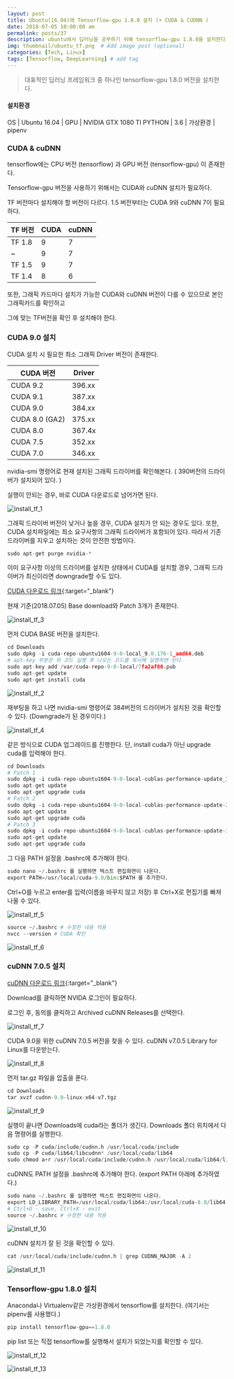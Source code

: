 ```yaml
---
layout: post
title: Ubuntu(16.04)에 Tensorflow-gpu 1.8.0 설치 (+ CUDA & CUDNN )
date: 2018-07-05 10:00:00 am
permalink: posts/37
description: ubuntu에서 딥러닝을 공부하기 위해 tensorflow-gpu 1.8.0을 설치한다.  # Add post description (optional)
img: thumbnail/ubuntu_tf.png  # Add image post (optional)
categories: [Tech, Linux]
tags: [Tensorflow, DeepLearning] # add tag
---
```


> 대표적인 딥러닝 프레임워크 중 하나인 tensorflow-gpu 1.8.0 버전을 설치한다. 

#### 설치환경

OS | Ubuntu 16.04 | GPU | NVIDIA GTX 1080 TI
PYTHON | 3.6 | 가상환경 | pipenv

### CUDA & cuDNN

tensorflow에는 CPU 버전 (tensorflow) 과 GPU 버전 (tensorflow-gpu) 이 존재한다.

Tensorflow-gpu 버전을 사용하기 위해서는 CUDA와 cuDNN 설치가 필요하다.

TF 버전마다 설치해야 할 버전이 다르다. 1.5 버전부터는 CUDA 9와 cuDNN 7이 필요하다.

TF 버전| CUDA|cuDNN|
----|-------|------|
TF 1.8| 9 | 7|
~ |9 | 7|
TF 1.5| 9 | 7|
TF 1.4| 8 | 6|

또한, 그래픽 카드마다 설치가 가능한 CUDA와 cuDNN 버전이 다를 수 있으므로 본인 그래픽카드를 확인하고 

그에 맞는 TF버전을 확인 후 설치해야 한다.

### CUDA 9.0 설치

CUDA 설치 시 필요한 최소 그래픽 Driver 버전이 존재한다.

CUDA 버전| Driver|
----|---------|
CUDA 9.2| 396.xx|
CUDA 9.1| 387.xx|
CUDA 9.0| 384.xx|
CUDA 8.0 (GA2)| 375.xx|
CUDA 8.0| 367.4x|
CUDA 7.5| 352.xx|
CUDA 7.0| 346.xx|

nvidia-smi 명령어로 현재 설치된 그래픽 드라이버를 확인해본다. ( 390버전의 드라이버가 설치되어 있다. )

실행이 안되는 경우, 바로 CUDA 다운로드로 넘어가면 된다.

![install_tf_1]({{site.baseurl}}/assets/img/linux/installtf_1.png)

그래픽 드라이버 버전이 낮거나 높을 경우, CUDA 설치가 안 되는 경우도 있다. 또한, CUDA 설치파일에는 최소 요구사항의 그래픽 드라이버가 포함되어 있다. 따라서 기존 드라이버를 지우고 설치하는 것이 안전한 방법이다.

``` python
sudo apt-get purge nvidia-*
```

이미 요구사항 이상의 드라이버를 설치한 상태에서 CUDA를 설치할 경우, 그래픽 드라이버가 최신이라면 downgrade할 수도 있다.

[CUDA 다운로드 링크](https://developer.nvidia.com/cuda-90-download-archive?target_os=Linux&target_arch=x86_64&target_distro=Ubuntu&target_version=1604&target_type=deblocal){:target="_blank"}

현재 기준(2018.07.05) Base download와 Patch 3개가 존재한다.

![install_tf_3]({{site.baseurl}}/assets/img/linux/installtf_3.png)

먼저 CUDA BASE 버전을 설치한다.

``` python
cd Downloads
sudo dpkg -i cuda-repo-ubuntu1604-9-0-local_9.0.176-1_amd64.deb
# apt-key 부분은 위 코드 실행 후 나오는 코드를 복사해 실행하면 된다.
sudo apt-key add /var/cuda-repo-9-0-local/7fa2af80.pub
sudo apt-get update
sudo apt-get install cuda
```

![install_tf_2]({{site.baseurl}}/assets/img/linux/installtf_2.png)

재부팅을 하고 나면 nvidia-smi 명령어로 384버전의 드라이버가 설치된 것을 확인할 수 있다. (Downgrade가 된 경우이다.)

![install_tf_4]({{site.baseurl}}/assets/img/linux/installtf_4.png)

같은 방식으로 CUDA 업그레이드를 진행한다. 단, install cuda가 아닌 upgrade cuda를 입력해야 한다.

``` python
cd Downloads
# Patch 1
sudo dpkg -i cuda-repo-ubuntu1604-9-0-local-cublas-performance-update_1.0-1_amd64.deb
sudo apt-get update 
sudo apt-get upgrade cuda
# Patch 2
sudo dpkg -i cuda-repo-ubuntu1604-9-0-local-cublas-performance-update-2_1.0-1_amd64.deb
sudo apt-get update 
sudo apt-get upgrade cuda
# Patch 3
sudo dpkg -i cuda-repo-ubuntu1604-9-0-local-cublas-performance-update-3_1.0-1_amd64.deb
sudo apt-get update 
sudo apt-get upgrade cuda
```
그 다음 PATH 설정을 .bashrc에 추가해야 한다.

``` python
sudo nano ~/.bashrc 를 실행하면 텍스트 편집화면이 나온다.
export PATH=/usr/local/cuda-9.0/bin:$PATH 를 추가한다.
```

Ctrl+O를 누르고 enter를 입력(이름을 바꾸지 않고 저장) 후 Ctrl+X로 편집기를 빠져나올 수 있다.

![install_tf_5]({{site.baseurl}}/assets/img/linux/installtf_5.png)

``` python
source ~/.bashrc # 수정한 내용 적용
nvcc --version # CUDA 확인
```

![install_tf_6]({{site.baseurl}}/assets/img/linux/installtf_6.png)

### cuDNN 7.0.5 설치

[cuDNN 다운로드 링크](https://developer.nvidia.com/cudnn){:target="_blank"}

Download를 클릭하면 NVIDA 로그인이 필요하다.

로그인 후, 동의를 클릭하고 Archived cuDNN Releases를 선택한다.

![install_tf_7]({{site.baseurl}}/assets/img/linux/installtf_7.png)

CUDA 9.0을 위한 cuDNN 7.0.5 버전을 찾을 수 있다. cuDNN v7.0.5 Library for Linux를 다운받는다.

![install_tf_8]({{site.baseurl}}/assets/img/linux/installtf_8.png)

먼저 tar.gz 파일을 압출을 푼다.

``` python
cd Downloads
tar xvzf cudnn-9.0-linux-x64-v7.tgz
```

![install_tf_9]({{site.baseurl}}/assets/img/linux/installtf_9.png)

실행이 끝나면 Downloads에 cuda라는 폴더가 생긴다. Downloads 폴더 위치에서 다음 명령어를 실행한다.

``` python
sudo cp -P cuda/include/cudnn.h /usr/local/cuda/include
sudo cp -P cuda/lib64/libcudnn* /usr/local/cuda/lib64
sudo chmod a+r /usr/local/cuda/include/cudnn.h /usr/local/cuda/lib64/libcudnn*
```

cuDNN도 PATH 설정을 .bashrc에 추가해야 한다. (export PATH 아래에 추가하였다.)

``` python
sudo nano ~/.bashrc 를 실행하면 텍스트 편집화면이 나온다.
export LD_LIBRARY_PATH=/usr/local/cuda/lib64:/usr/local/cuda-8.0/lib64:$LD_LIBRARY_PATH 를 추가
# Ctrl+O - save, Ctrl+X - exit
source ~/.bashrc # 수정한 내용 적용
```

![install_tf_10]({{site.baseurl}}/assets/img/linux/installtf_10.png)

cuDNN 설치가 잘 된 것을 확인할 수 있다.

``` python
cat /usr/local/cuda/include/cudnn.h | grep CUDNN_MAJOR -A 2
```

![install_tf_11]({{site.baseurl}}/assets/img/linux/installtf_11.png)

### Tensorflow-gpu 1.8.0 설치

Anaconda나 Virtualenv같은 가상환경에서 tensorflow를 설치한다. (여기서는 pipenv를 사용했다.)

``` python
pip install tensorflow-gpu==1.8.0
```

pip list 또는 직접 tensorflow를 실행해서 설치가 되었는지를 확인할 수 있다.

![install_tf_12]({{site.baseurl}}/assets/img/linux/installtf_12.png)

![install_tf_13]({{site.baseurl}}/assets/img/linux/installtf_13.png)


